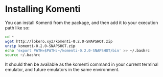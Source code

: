 # Installing Komenti

You can install Komenti from the package, and then add it to your execution path like so:

```bash
cd ~
wget http://lokero.xyz/komenti-0.2.0-SNAPSHOT.zip
unzip komenti-0.2.0-SNAPSHOT.zip
echo 'export PATH=$PATH:~/komenti-0.2.0-SNAPSHOT/bin' >> ~/.bashrc
source ~/.bashrc
```

It should then be available as the komenti command in your current terminal emulator, and future emulators in the same environment.
